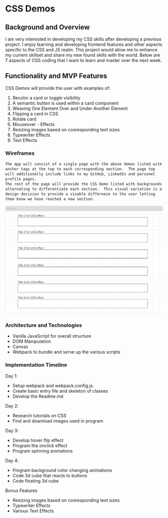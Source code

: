 # CSS Demos

## Background and Overview

I am very interested in developing my CSS skills after developing a previous project.  I enjoy learning and developing frontend features and other aspects specific to the CSS and JS realm.
This project would allow me to enhance my current skillset and share my new found skills with the world.  Below are 7 aspects of CSS coding that I want to learn and master over the next week.

## Functionality and MVP Features

CSS Demos will provide the user with examples of:

1) Recolor a card or toggle visibility
2) A semantic button is used within a card component
3) Weaving One Element Over and Under Another Element
4) Flipping a card in CSS
5) Rotate card
6) Mouseover - Effects
7) Resizing images based on cooresponding text sizes
8) Typewriter Effects
9) Text Effects

 
### Wireframes
    The app will consist of a single page with the above demos listed with anchor tags at the top to each corresponding section.  The page top will additionally include links to my GitHub, LinkedIn and personel profile pages.
    The rest of the page will provide the CSS Demo listed with backgrounds alternating to differentiate each section.  This visual variation is a design decision to provide a visable differnece to the user letting them know we have reached a new section.

![CSSDEMO](./images/CssDemoWireframes.png)


### Architecture and Technologies

- Vanilla JavaScript for overall structure
- DOM Manipulation
- Canvas
- Webpack to bundle and serve up the various scripts


### Implementation Timeline

Day 1: 
- Setup webpack and webpack.config.js. 
- Create basic entry file and skeleton of classes
- Develop the Readme.md

Day 2: 
- Research tutorials on CSS
- Find and download images used in program

Day 3:
- Develop hover flip effect
- Program the onclick effect
- Program spinning animations

Day 4:
- Program background color changing animations
- Code 3d cube that reacts to buttons
- Code floating 3d cube


Bonus Features
- Resizing images based on cooresponding text sizes
- Typewriter Effects
- Various Text Effects

